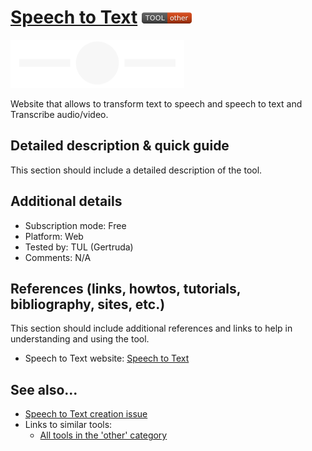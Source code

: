 # [Speech to Text](https://www.textfromtospeech.com)  [<img src="images/other.png" align="bottom">](https://github.com/e-CLOSE/Toolbox/issues?q=label%3A01_TOOL+label%3Aother)

![Speech to Text Logo](images/logoSpeech.PNG)

Website that allows to transform text to speech and speech to text and Transcribe audio/video.


## Detailed description & quick guide

This section should include a detailed description of the tool.


## Additional details

- Subscription mode: Free
- Platform: Web
- Tested by: TUL (Gertruda)
- Comments: N/A


## References (links, howtos, tutorials, bibliography, sites, etc.)

This section should include additional references and links to help in
understanding and using the tool.

- Speech to Text website: [Speech to Text](https://www.textfromtospeech.com)


## See also...

- [Speech to Text creation issue](https://github.com/e-CLOSE/Toolbox/issues/126)
- Links to similar tools:
  - [All tools in the 'other' category](https://github.com/e-CLOSE/Toolbox/issues?q=label%3A01_TOOL+label%3Aother)
